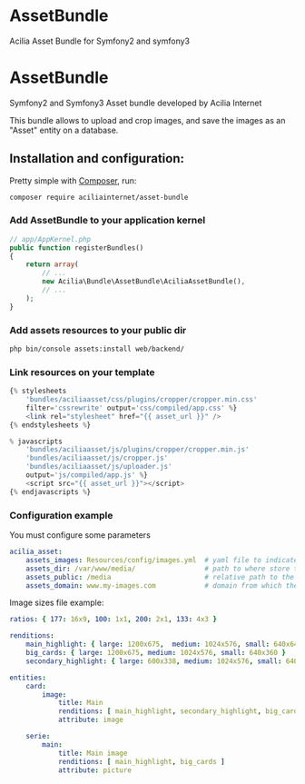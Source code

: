 # AssetBundle
Acilia Asset Bundle for Symfony2 and symfony3

# AssetBundle

Symfony2 and Symfony3 Asset bundle developed by Acilia Internet

This bundle allows to upload and crop images, and save the images as an "Asset" entity on a database.

## Installation and configuration:

Pretty simple with [Composer](http://packagist.org), run:

```sh
composer require aciliainternet/asset-bundle
```

### Add AssetBundle to your application kernel

```php
// app/AppKernel.php
public function registerBundles()
{
    return array(
        // ...
        new Acilia\Bundle\AssetBundle\AciliaAssetBundle(),
        // ...
    );
}
```

### Add assets resources to your public dir

```sh
php bin/console assets:install web/backend/
```

### Link resources on your template

```php
{% stylesheets
    'bundles/aciliaasset/css/plugins/cropper/cropper.min.css'
    filter='cssrewrite' output='css/compiled/app.css' %}
    <link rel="stylesheet" href="{{ asset_url }}" />
{% endstylesheets %}

% javascripts
    'bundles/aciliaasset/js/plugins/cropper/cropper.min.js'
    'bundles/aciliaasset/js/cropper.js'
    'bundles/aciliaasset/js/uploader.js'
    output='js/compiled/app.js' %}
    <script src="{{ asset_url }}"></script>
{% endjavascripts %}
```


<a name="configuration"></a>

### Configuration example

You must configure some parameters

```yaml
acilia_asset:
    assets_images: Resources/config/images.yml  # yaml file to indicate ratios and sizes
    assets_dir: /var/www/media/                 # path to where store the images uploaded
    assets_public: /media                       # relative path to the images on the web server (default /media)
    assets_domain: www.my-images.com            # domain from which the images can be access
```

Image sizes file example:
```yaml
ratios: { 177: 16x9, 100: 1x1, 200: 2x1, 133: 4x3 }

renditions:
    main_highlight: { large: 1200x675,  medium: 1024x576, small: 640x640 }
    big_cards: { large: 1200x675, medium: 1024x576, small: 640x360 }
    secondary_highlight: { large: 600x338, medium: 1024x576, small: 640x360 }

entities:
    card:
        image:
            title: Main
            renditions: [ main_highlight, secondary_highlight, big_cards ]
            attribute: image

    serie:
        main:
            title: Main image
            renditions: [ main_highlight, big_cards ]
            attribute: picture
```

